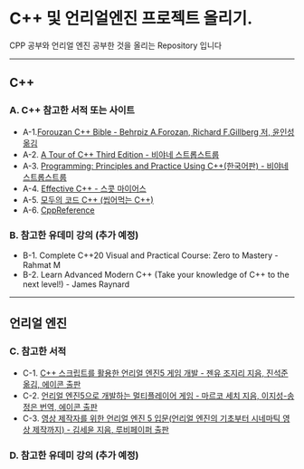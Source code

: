 # C++ 및 언리얼엔진 프로젝트 올리기.
 
 CPP 공부와 언리얼 엔진 공부한 것을 올리는 Repository 입니다 

-------------------------------------------------------
## C++

### A. C++ 참고한 서적 또는 사이트 

 * A-1.[Forouzan C++ Bible - Behrpiz A.Forozan, Richard F.Gillberg 저, 윤인성 옮김](https://product.kyobobook.co.kr/detail/S000001743779)
 * A-2. [A Tour of C++ Third Edition - 비야네 스트롭스트룹](https://product.kyobobook.co.kr/detail/S000213611373)
 * A-3. [Programming: Principles and Practice Using C++(한국어판) - 비야네 스트롭스트룹](https://product.kyobobook.co.kr/detail/S000000935796)
 * A-4. [Effective C++ - 스콧 마이어스](https://product.kyobobook.co.kr/detail/S000001962302)
 * A-5. [모두의 코드 C++ (씹어먹는 C++)](https://modoocode.com/)
 * A-6. [CppReference](https://en.cppreference.com/w/)

### B. 참고한 유데미 강의 (추가 예정)

  * B-1. Complete C++20 Visual and Practical Course: Zero to Mastery - Rahmat M
  * B-2. Learn Advanced Modern C++ (Take your knowledge of C++ to the next level!) - James Raynard

-------------------------------------------------------------------------

## 언리얼 엔진 

 ### C. 참고한 서적 
 * C-1. [C++ 스크립트를 활용한 언리얼 엔진5 게임 개발 - 젠유 조지리 지음, 진석준 옮김, 에이콘 출판](https://product.kyobobook.co.kr/detail/S000214769623)
*  C-2. [언리얼 엔진5으로 개발하는 멀티플레이어 게임 - 마르코 세치 지음, 이지성-송정은 번역, 에이콘 출판](https://product.kyobobook.co.kr/detail/S000215817133)
*  C-3. [영상 제작자를 위한 언리얼 엔진 5 입문(언리얼 엔진의 기초부터 시네마틱 영상 제작까지) - 김세윤 지음, 루비페이퍼 출판](https://product.kyobobook.co.kr/detail/S000210534572)

### D. 참고한 유데미 강의 (추가 예정)
